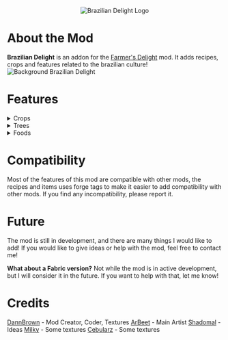 <p align="center">
  <img src="https://cdn.discordapp.com/attachments/1129637050346393611/1279218760158416916/image_7.png?ex=66d3a4cf&is=66d2534f&hm=f5d56324aa381e3ca5c45eab2f0b8d72b0a19424b58333f48b0d61cbd6c9337a&"
  alt="Brazilian Delight Logo"
   />
</p>

# About the Mod
**Brazilian Delight** is an addon for the [Farmer's Delight](https://modrinth.com/mod/farmers-delight) mod. It adds recipes, crops and features related to the brazilian culture!
![Background Brazilian Delight](https://cdn.discordapp.com/attachments/1129637050346393611/1279218363851214949/bg.png?ex=66d3a470&is=66d252f0&hm=84132d28c5a0c481b8b6e714e0da6efc571e2cf89f307e8de2f6eebc6447d917&)

# Features
<details>
  <summary>Crops</summary>
  
  ![Brazilian Delight](https://cdn.discordapp.com/attachments/1129637050346393611/1279218231952805938/crops.jpg?ex=66d3a451&is=66d252d1&hm=d4c9daa5f8f59806143b95eb44f6e5b987b3b95090807e60721ab0a4a11082af&)  
  ## Guaraná
  ## Cassava
  ## Coffee
  ## Yerba Mate
  ## Black Beans
  ## Carioca Beans
  ## Collard Greens
  ## Corn
  ## Garlic
  
</details>
<details>
  <summary>Trees</summary>
  
  ## Açaí
  ## Coconut
  ## Lemon
  
</details>
<details>
  <summary>Foods</summary>
  The mod adds a LOTS of new foods, with many more coming, such as:
  <ul>
    <li>Coxinha</li>
    <li>Cheese Bread</li>
    <li>Carrot Cake with Chocolate</li>
    <li>Brigadeiro</li>
    <li>Feijoada</li>
    <li>Green Soup</li>
    <li>Stroganoff</li>
    <li>Tropeiro Beans</li>
    <li>Fish Moqueca </li>
    <li>Açaí Cream</li>
    <li>Cassava Fritters</li>
  </ul>
  And many more! Oof!
  <br/>

</details>


# Compatibility
Most of the features of this mod are compatible with other mods, the recipes and items uses forge tags to make it easier to add compatibility with other mods. If you find any incompatibility, please report it.

# Future
The mod is still in development, and there are many things I would like to add! If you would like to give ideas or help with the mod, feel free to contact me!

**What about a Fabric version?** Not while the mod is in active development, but I will consider it in the future. If you want to help with that, let me know!

# Credits
[DannBrown](https://x.com/deltaboxlabs) - Mod Creator, Coder, Textures
[ArBeet](https://x.com/ArBeeeet) - Main Artist
[Shadomal](https://github.com/vitorsantosb) - Ideas
[Milky](https://x.com/Milk_Furr) - Some textures
[Cebularz](https://www.curseforge.com/members/cebularz_/projects) - Some textures